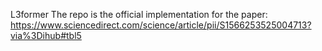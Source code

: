 L3former
The repo is the official implementation for the paper: https://www.sciencedirect.com/science/article/pii/S1566253525004713?via%3Dihub#tbl5
